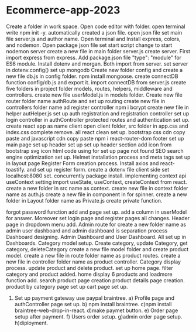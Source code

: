 # Ecommerce-app-2023
Create a folder in work space.
Open code editor with folder.
open terminal write npm init -y.
automatically created a json file.
open json file 
set main file server.js and author name.
Open terminal and Install express, colors, and nodemon.
Open package json file set start script change to start nodemon server 
create a new file in main folder server.js
create server.
First import express from express.
Add package.json file "type": "module" for ES6 module.
Install dotenv and morgan. Both import from server.
set server in  dotenv.config()
set up mongodb 
Create new folder config and create a new file db.js in config folder.
npm install mongoose.
create connectDB function config/db.js and export it.
import connectDB from server.js
create five folders in project folder models, routes, helpers, middleware and controllers.
create new file userModel.js in models folder.
Create new file router folder name authRoute and set up routing
create new file in controllers folder name ad register controller
npm i bcrypt 
create new file in helper autHelper.js
set up auth registration and registration controller
set up login controller in authController
protected routes and authentication set up.
create react app as name client
open client folder, src folder in app.css and index.css complete remove.
all react clean set up.
bootstrap css cdn copy paste and javascript cdn copy paste 
npm i react-router-dom
footer set up 
main page set up
header set up
set up header section add icon from bootstrap svg icon html code using for 
set up page not found 
SEO search engine optimization set up.
Helmet installation process and meta tags set up in layout page
Register Form creation process.
Install axios and react-toastify. and set up register form.
create a dotenv file client side set localhost:8080 set.
concurrently package install.
implementing context api
useContext setting
import useState, useContext, createContext from react.
create a new folder in src name as context.
create new file in context folder name as auth.js
create a new file in component in for spinner.
create a new folder in Layout folder name as Private.js create private function.

forgot password function add and page set up. add a column in userModel for answer.
Moreover set login page and register pages all changes.
Header page in dropdown menu add.
Admin route for create a new folder name as admin
user dashboard and admin dashboard is separation process
Dashboard designing.
Admin Dashboard and User Dashboard.
All set up in Dashboards.
Category model setup.
Create category, update Category, get category, deleteCategory
create a new file model folder and create product model.
create a new file in route folder name as product routes.
create a new file in controller folder name as product controller.
Category display process.
update product and delete product.
set up home page.
filter category and product added.
home display 6 products and loadmore function add.
search product page creation
product details page creation.
product by category page set up
cart page set up.
1) Set up payment gateway use paypal braintree.
a) Profile page and authController page set up.
b) npm install braintree.
c)npm install braintree-web-drop-in-react.
d)make paymet button.
e) Order page setup after payment.
f) Users order setup.
g)admin order page setup.
h)diployment.